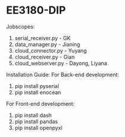 # EE3180-DIP

Jobscopes:
1. serial_receiver.py - GK
2. data_manager.py - Jianing
3. cloud_connector.py - Yuyang
4. cloud_receiver.py - Gian
5. cloud_webserver.py - Dayong, Liyana

Installation Guide:
  For Back-end development:
  1. pip install pyserial
  2. pip install enocean
  
  For Front-end development:
  1. pip install dash
  2. pip install pandas
  3. pip install openpyxl
